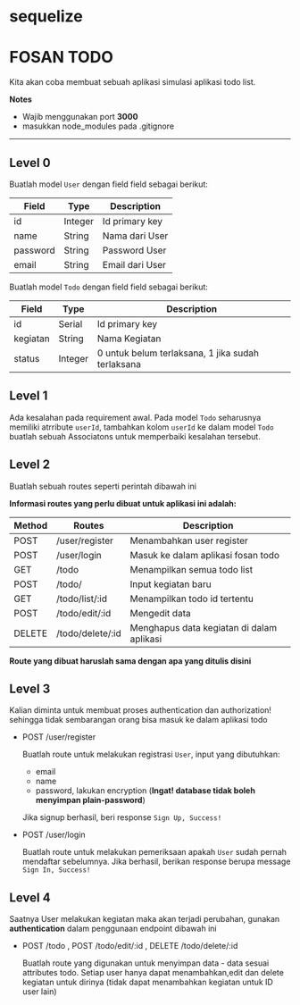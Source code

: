 # sequelize
# FOSAN TODO


Kita akan coba membuat sebuah aplikasi simulasi aplikasi todo list.

**Notes**

- Wajib menggunakan port **3000**
- masukkan node_modules pada .gitignore

---

## Level 0

Buatlah model `User` dengan field field sebagai berikut:

| Field    | Type   | Description                      |
| -------- | ------ | -------------------------------- |
| id       | Integer| Id primary key                   |
| name     | String | Nama dari User                   |
| password | String | Password User                    |
| email    | String | Email dari User                  |

Buatlah model  `Todo` dengan field field sebagai berikut:

| Field     | Type    | Description                                                  |
| --------- | ------- | ------------------------------------------------------------ |
| id        | Serial  | Id primary key                                               |
| kegiatan  | String  | Nama Kegiatan                                                |
| status    | Integer | 0 untuk belum terlaksana, 1 jika sudah terlaksana            |


## Level 1

Ada kesalahan pada requirement awal. Pada model `Todo` seharusnya memiliki atrribute `userId`, tambahkan kolom `userId` ke dalam model `Todo` buatlah sebuah Associatons untuk memperbaiki kesalahan tersebut.


## Level 2

Buatlah sebuah routes seperti perintah dibawah ini

**Informasi routes yang perlu dibuat untuk aplikasi ini adalah:**

| Method | Routes                 | Description                                       |
| ------ | ---------------------- | ------------------------------------------------- |
| POST   | /user/register         | Menambahkan user register                         |
| POST   | /user/login            | Masuk ke dalam aplikasi fosan todo                |
| GET    | /todo                  | Menampilkan semua todo list                       |
| POST   | /todo/                 | Input kegiatan baru                               |
| GET    | /todo/list/:id         | Menampilkan todo id tertentu                      |
| POST   | /todo/edit/:id         | Mengedit data                                     |
| DELETE | /todo/delete/:id       |Menghapus data kegiatan di dalam aplikasi          |

**Route yang dibuat haruslah sama dengan apa yang ditulis disini**

## Level 3

Kalian diminta untuk membuat proses authentication dan authorization! sehingga tidak sembarangan orang bisa masuk ke dalam aplikasi todo


- POST /user/register

  Buatlah route untuk melakukan registrasi `User`, input yang dibutuhkan:

  - email
  - name
  - password, lakukan encryption (**Ingat! database tidak boleh menyimpan plain-password**)

  Jika signup berhasil, beri response `Sign Up, Success!`
  

- POST /user/login

  Buatlah route untuk melakukan pemeriksaan apakah `User` sudah pernah mendaftar sebelumnya. Jika berhasil, berikan response berupa message `Sign In, Success!` 

## Level 4

Saatnya User melakukan kegiatan maka akan terjadi perubahan, gunakan  **authentication** dalam penggunaan endpoint dibawah ini

- POST /todo , POST /todo/edit/:id , DELETE /todo/delete/:id

  Buatlah route yang digunakan untuk menyimpan data - data sesuai attributes todo. Setiap user hanya dapat menambahkan,edit dan delete kegiatan untuk dirinya (tidak dapat menambahkan kegiatan untuk ID user lain)





